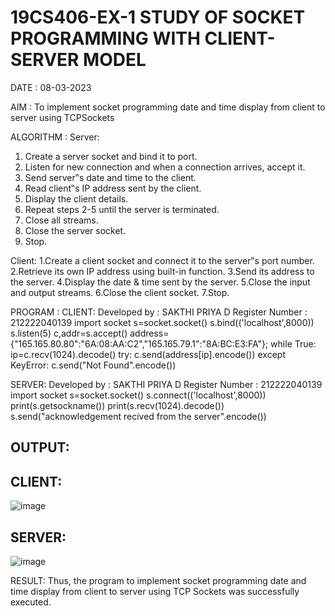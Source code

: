 # 19CS406-EX-1 STUDY OF SOCKET PROGRAMMING WITH CLIENT-SERVER MODEL

DATE : 08-03-2023

AIM :
To implement socket programming date and time display from client to
server using TCPSockets


ALGORITHM :
Server:
1. Create a server socket and bind it to port.
2. Listen for new connection and when a connection arrives, accept it.
3. Send server‟s date and time to the client.
4. Read client‟s IP address sent by the client.
5. Display the client details.
6. Repeat steps 2-5 until the server is terminated.
7. Close all streams.
8. Close the server socket.
9. Stop.

Client:
1.Create a client socket and connect it to the server‟s port number.
2.Retrieve its own IP address using built-in function.
3.Send its address to the server.
4.Display the date & time sent by the server.
5.Close the input and output streams.
6.Close the client socket.
7.Stop.


PROGRAM :
CLIENT:
Developed by : SAKTHI PRIYA D
Register Number : 212222040139
import socket
s=socket.socket()
s.bind(('localhost',8000))
s.listen(5)
c,addr=s.accept()
address={"165.165.80.80":"6A:08:AA:C2","165.165.79.1":"8A:BC:E3:FA"};
while True:
 ip=c.recv(1024).decode()
 try:
 c.send(address[ip].encode())
 except KeyError:
 c.send("Not Found".encode()) 


SERVER:
Developed by : SAKTHI PRIYA D
 Register Number : 212222040139
import socket
s=socket.socket()
s.connect(('localhost',8000))
print(s.getsockname())
print(s.recv(1024).decode())
s.send("acknowledgement recived from the server".encode())


## OUTPUT:
## CLIENT:
![image](https://github.com/sakthipriyadhanusu/19CS406-EX-1/assets/119393194/d54eaa7e-bf4c-46b0-8fd0-e2bb85b33670)



## SERVER:
![image](https://github.com/sakthipriyadhanusu/19CS406-EX-1/assets/119393194/2dad036f-edc6-4e0c-930c-2f7c1c5fb30b)



RESULT:
Thus, the program to implement socket programming date and time display from client to
server using TCP Sockets was successfully executed.


